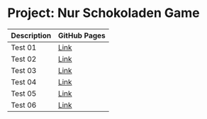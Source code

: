 # Project: Nur Schokoladen Game

| Description | GitHub Pages                                           |
| ----------- | ------------------------------------------------------ |
| Test 01     | [Link](https://romanrios.github.io/nur-schokoladen/01) |
| Test 02     | [Link](https://romanrios.github.io/nur-schokoladen/02) |
| Test 03     | [Link](https://romanrios.github.io/nur-schokoladen/03) |
| Test 04     | [Link](https://romanrios.github.io/nur-schokoladen/04) |
| Test 05     | [Link](https://romanrios.github.io/nur-schokoladen/05) |
| Test 06     | [Link](https://romanrios.github.io/nur-schokoladen/06) |

